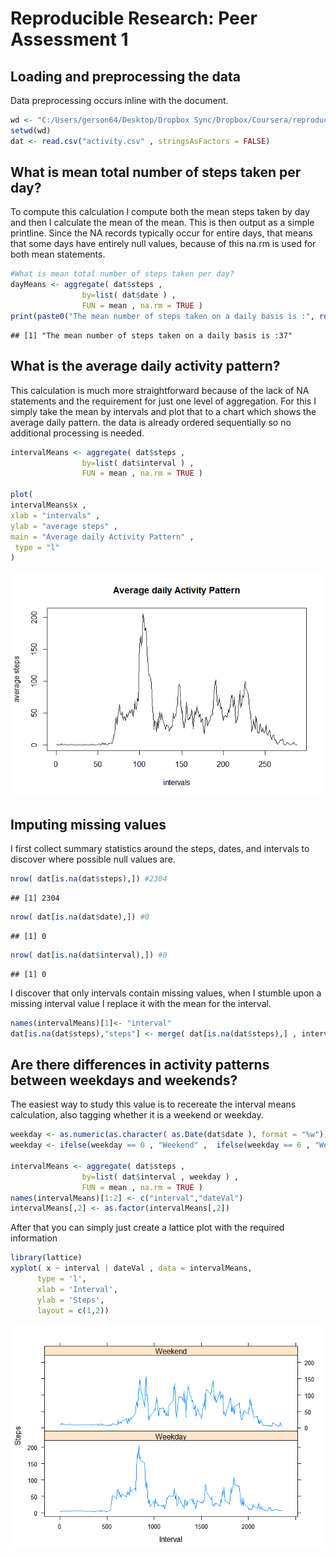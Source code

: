# Reproducible Research: Peer Assessment 1


## Loading and preprocessing the data
Data preprocessing occurs inline with the document.


```r
wd <- "C:/Users/gerson64/Desktop/Dropbox Sync/Dropbox/Coursera/reproducibleresearch/project1/repdata-data-activity"
setwd(wd)
dat <- read.csv("activity.csv" , stringsAsFactors = FALSE)
```

## What is mean total number of steps taken per day?

To compute this calculation I compute both the mean steps taken by day and then I calculate the mean of the mean.  This is then output as a simple printline.  Since the NA records typically occur for entire days, that means that some days have entirely null values, because of this na.rm is used for both mean statements.


```r
#What is mean total number of steps taken per day?
dayMeans <- aggregate( dat$steps , 
				by=list( dat$date ) ,
				FUN = mean , na.rm = TRUE )
print(paste0("The mean number of steps taken on a daily basis is :", round(mean(dayMeans$x , na.rm = TRUE ), 0) ))
```

```
## [1] "The mean number of steps taken on a daily basis is :37"
```


## What is the average daily activity pattern?
This calculation is much more straightforward because of the lack of NA statements and the requirement for just one level of aggregation. For this I simply take the mean by intervals and plot that to a chart which shows the average daily pattern. the data is already ordered sequentially so no additional processing is needed. 


```r
intervalMeans <- aggregate( dat$steps , 
				by=list( dat$interval ) ,
				FUN = mean , na.rm = TRUE )

plot(
intervalMeans$x , 
xlab = "intervals" , 
ylab = "average steps" ,
main = "Average daily Activity Pattern" ,
 type = "l"
)
```

![](PA_template_files/figure-html/unnamed-chunk-3-1.png) 

## Imputing missing values
I first collect summary statistics around the steps, dates, and intervals to discover where possible null values are.  


```r
nrow( dat[is.na(dat$steps),]) #2304
```

```
## [1] 2304
```

```r
nrow( dat[is.na(dat$date),]) #0
```

```
## [1] 0
```

```r
nrow( dat[is.na(dat$interval),]) #0
```

```
## [1] 0
```


I discover that only intervals contain missing values, when I stumble upon a missing interval value I replace it with the mean for the interval. 


```r
names(intervalMeans)[1]<- "interval"	
dat[is.na(dat$steps),"steps"] <- merge( dat[is.na(dat$steps),] , intervalMeans , by  = "interval")$x
```


## Are there differences in activity patterns between weekdays and weekends?
The easiest way to study this value is to recereate the interval means calculation, also tagging whether it is a weekend or weekday.  



```r
weekday <- as.numeric(as.character( as.Date(dat$date ), format = "%w"))			
weekday <- ifelse(weekday == 0 , "Weekend" ,  ifelse(weekday == 6 , "Weekend" , "Weekday")) 

intervalMeans <- aggregate( dat$steps , 
				by=list( dat$interval , weekday ) ,
				FUN = mean , na.rm = TRUE )
names(intervalMeans)[1:2] <- c("interval","dateVal")
intervalMeans[,2] <- as.factor(intervalMeans[,2])
```

After that you can simply just create a lattice plot with the required information

```r
library(lattice)
xyplot( x ~ interval | dateVal , data = intervalMeans,
      type = 'l',
      xlab = 'Interval',
      ylab = 'Steps',
      layout = c(1,2))
```

![](PA_template_files/figure-html/unnamed-chunk-7-1.png) 
